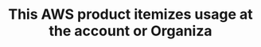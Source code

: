 ---
layout: all-exams
title: "This AWS product itemizes usage at the account or Organiza"
blurb: "The core function of the AWS Cost and Usage Report is to itemize usage at the account or Organization level, namely by product code, usage type and operat"
quid: 178
---